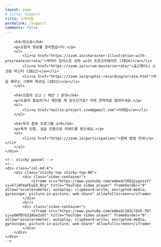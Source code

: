 ```yaml
---
layout: page
# title: Support
title: 고객지원
permalink: /support
comments: false
---
```

<div class="row justify-content-between">
    <div class="col-md-8 pr-5">

        <h4>정오표</h4>
        <p>오탈자 정보를 정리했습니다.</p>
        <ul>
            <li><a href="https://zzom.io/character-illustration-with-procreate/errata/">캐릭터 일러스트 강좌 with 프로크리에이트 (2024)</a></li>        
            <li><a href="https://zzom.io/scrum-master/errata/">출근했더니 스크럼 마스터 (2022)</a></li>
            <li><a href="https://zzom.io/graphic-recording/errata.html">처음 배우는 그래픽 레코딩 (2021)</a></li>
        </ul>

        <h4>오탈자 신고 / 제안 / 문의</h4>
        <p>도움이 필요하거나 제안할 게 있으신가요? 아래 연락처로 알려주세요.</p>
        <ul>
            <li><a href="mailto:project.zzom@gmail.com">이메일</a></li>
        </ul>

        <h4>독자 참여 프로그램 소개</h4>
        <p>독자 인증, 실습 인증으로 리워드를 받으세요.</p>
        <ul>
            <li><a href="https://zzom.io/participation/">참여 방법 안내</a></li>
        </ul>
    </div>

    <!-- sticky pannel -->
    <!--
    <div class="col-md-4">
        <div class="sticky-top sticky-top-80">
            <div class="video-container">
                <iframe src="https://www.youtube.com/embed/CMZqjygsxsY?si=k7j0FmaFEuIX_RCy" title="YouTube video player" frameborder="0" allow="accelerometer; autoplay; clipboard-write; encrypted-media; gyroscope; picture-in-picture; web-share" allowfullscreen></iframe>
            </div>
            <br/>
            <div class="video-container">
                <iframe src="https://www.youtube.com/embed/182LlDV5-TQ?si=y0APB7G33Abe2uOl" title="YouTube video player" frameborder="0" allow="accelerometer; autoplay; clipboard-write; encrypted-media; gyroscope; picture-in-picture; web-share" allowfullscreen></iframe>
            </div>       
        </div>
    </div>
    -->
</div>